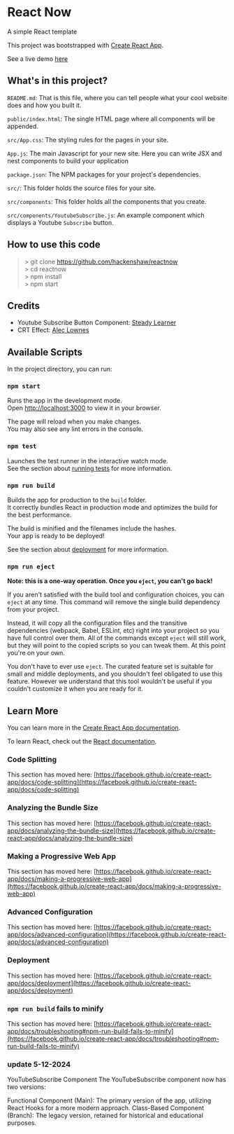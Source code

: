 # React Now
A simple React template

This project was bootstrapped with [Create React App](https://github.com/facebook/create-react-app).

See a live demo [here](https://hackenshaw.github.io/reactnow/)

## What's in this project?

`README.md`: That is this file, where you can tell people what your cool website does and how you built it.

`public/index.html`: The single HTML page where all components will be appended.

`src/App.css`: The styling rules for the pages in your site.

`App.js`: The main Javascript for your new site. Here you can write JSX and nest components to build your application

`package.json`: The NPM packages for your project's dependencies.

`src/`: This folder holds the source files for your site.

`src/components`: This folder holds all the components that you create.

`src/components/YoutubeSubscribe.js`: An example component which displays a Youtube `Subscribe` button.

## How to use this code

> \> git clone https://github.com/hackenshaw/reactnow <br />
> \> cd reactnow <br />
> \> npm install <br />
> \> npm start <br />

## Credits
* Youtube Subscribe Button Component: [Steady Learner](https://codesandbox.io/s/110n1q6vq?file=/src/index.js)
* CRT Effect: [Alec Lownes](http://aleclownes.com/2017/02/01/crt-display.html)


## Available Scripts

In the project directory, you can run:

### `npm start`

Runs the app in the development mode.\
Open [http://localhost:3000](http://localhost:3000) to view it in your browser.

The page will reload when you make changes.\
You may also see any lint errors in the console.

### `npm test`

Launches the test runner in the interactive watch mode.\
See the section about [running tests](https://facebook.github.io/create-react-app/docs/running-tests) for more information.

### `npm run build`

Builds the app for production to the `build` folder.\
It correctly bundles React in production mode and optimizes the build for the best performance.

The build is minified and the filenames include the hashes.\
Your app is ready to be deployed!

See the section about [deployment](https://facebook.github.io/create-react-app/docs/deployment) for more information.

### `npm run eject`

**Note: this is a one-way operation. Once you `eject`, you can't go back!**

If you aren't satisfied with the build tool and configuration choices, you can `eject` at any time. This command will remove the single build dependency from your project.

Instead, it will copy all the configuration files and the transitive dependencies (webpack, Babel, ESLint, etc) right into your project so you have full control over them. All of the commands except `eject` will still work, but they will point to the copied scripts so you can tweak them. At this point you're on your own.

You don't have to ever use `eject`. The curated feature set is suitable for small and middle deployments, and you shouldn't feel obligated to use this feature. However we understand that this tool wouldn't be useful if you couldn't customize it when you are ready for it.

## Learn More

You can learn more in the [Create React App documentation](https://facebook.github.io/create-react-app/docs/getting-started).

To learn React, check out the [React documentation](https://reactjs.org/).

### Code Splitting

This section has moved here: [https://facebook.github.io/create-react-app/docs/code-splitting](https://facebook.github.io/create-react-app/docs/code-splitting)

### Analyzing the Bundle Size

This section has moved here: [https://facebook.github.io/create-react-app/docs/analyzing-the-bundle-size](https://facebook.github.io/create-react-app/docs/analyzing-the-bundle-size)

### Making a Progressive Web App

This section has moved here: [https://facebook.github.io/create-react-app/docs/making-a-progressive-web-app](https://facebook.github.io/create-react-app/docs/making-a-progressive-web-app)

### Advanced Configuration

This section has moved here: [https://facebook.github.io/create-react-app/docs/advanced-configuration](https://facebook.github.io/create-react-app/docs/advanced-configuration)

### Deployment

This section has moved here: [https://facebook.github.io/create-react-app/docs/deployment](https://facebook.github.io/create-react-app/docs/deployment)

### `npm run build` fails to minify

This section has moved here: [https://facebook.github.io/create-react-app/docs/troubleshooting#npm-run-build-fails-to-minify](https://facebook.github.io/create-react-app/docs/troubleshooting#npm-run-build-fails-to-minify)


### update 5-12-2024
YouTubeSubscribe Component
The YouTubeSubscribe component now has two versions:

Functional Component (Main): The primary version of the app, utilizing React Hooks for a more modern approach.
Class-Based Component (Branch): The legacy version, retained for historical and educational purposes.